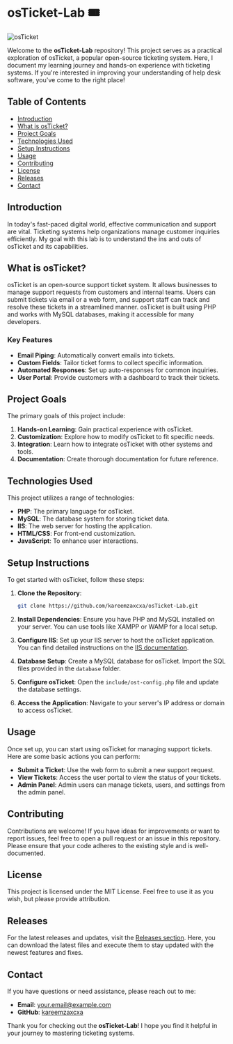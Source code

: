 # osTicket-Lab 🎟️

![osTicket](https://img.shields.io/badge/osTicket-Lab-blue?style=for-the-badge&logo=appveyor)

Welcome to the **osTicket-Lab** repository! This project serves as a practical exploration of osTicket, a popular open-source ticketing system. Here, I document my learning journey and hands-on experience with ticketing systems. If you're interested in improving your understanding of help desk software, you've come to the right place!

## Table of Contents

- [Introduction](#introduction)
- [What is osTicket?](#what-is-osticket)
- [Project Goals](#project-goals)
- [Technologies Used](#technologies-used)
- [Setup Instructions](#setup-instructions)
- [Usage](#usage)
- [Contributing](#contributing)
- [License](#license)
- [Releases](#releases)
- [Contact](#contact)

## Introduction

In today's fast-paced digital world, effective communication and support are vital. Ticketing systems help organizations manage customer inquiries efficiently. My goal with this lab is to understand the ins and outs of osTicket and its capabilities. 

## What is osTicket?

osTicket is an open-source support ticket system. It allows businesses to manage support requests from customers and internal teams. Users can submit tickets via email or a web form, and support staff can track and resolve these tickets in a streamlined manner. osTicket is built using PHP and works with MySQL databases, making it accessible for many developers.

### Key Features

- **Email Piping**: Automatically convert emails into tickets.
- **Custom Fields**: Tailor ticket forms to collect specific information.
- **Automated Responses**: Set up auto-responses for common inquiries.
- **User Portal**: Provide customers with a dashboard to track their tickets.

## Project Goals

The primary goals of this project include:

1. **Hands-on Learning**: Gain practical experience with osTicket.
2. **Customization**: Explore how to modify osTicket to fit specific needs.
3. **Integration**: Learn how to integrate osTicket with other systems and tools.
4. **Documentation**: Create thorough documentation for future reference.

## Technologies Used

This project utilizes a range of technologies:

- **PHP**: The primary language for osTicket.
- **MySQL**: The database system for storing ticket data.
- **IIS**: The web server for hosting the application.
- **HTML/CSS**: For front-end customization.
- **JavaScript**: To enhance user interactions.

## Setup Instructions

To get started with osTicket, follow these steps:

1. **Clone the Repository**:
   ```bash
   git clone https://github.com/kareemzaxcxa/osTicket-Lab.git
   ```

2. **Install Dependencies**:
   Ensure you have PHP and MySQL installed on your server. You can use tools like XAMPP or WAMP for a local setup.

3. **Configure IIS**:
   Set up your IIS server to host the osTicket application. You can find detailed instructions on the [IIS documentation](https://docs.microsoft.com/en-us/iis/).

4. **Database Setup**:
   Create a MySQL database for osTicket. Import the SQL files provided in the `database` folder.

5. **Configure osTicket**:
   Open the `include/ost-config.php` file and update the database settings.

6. **Access the Application**:
   Navigate to your server's IP address or domain to access osTicket.

## Usage

Once set up, you can start using osTicket for managing support tickets. Here are some basic actions you can perform:

- **Submit a Ticket**: Use the web form to submit a new support request.
- **View Tickets**: Access the user portal to view the status of your tickets.
- **Admin Panel**: Admin users can manage tickets, users, and settings from the admin panel.

## Contributing

Contributions are welcome! If you have ideas for improvements or want to report issues, feel free to open a pull request or an issue in this repository. Please ensure that your code adheres to the existing style and is well-documented.

## License

This project is licensed under the MIT License. Feel free to use it as you wish, but please provide attribution.

## Releases

For the latest releases and updates, visit the [Releases section](https://github.com/kareemzaxcxa/osTicket-Lab/releases). Here, you can download the latest files and execute them to stay updated with the newest features and fixes.

## Contact

If you have questions or need assistance, please reach out to me:

- **Email**: your.email@example.com
- **GitHub**: [kareemzaxcxa](https://github.com/kareemzaxcxa)

Thank you for checking out the **osTicket-Lab**! I hope you find it helpful in your journey to mastering ticketing systems.